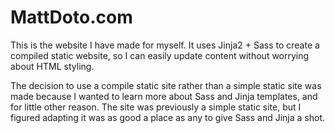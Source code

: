# MattDoto.com

This is the website I have made for myself. It uses Jinja2 + Sass to create a compiled static website, so I can easily update content without worrying about HTML styling.

The decision to use a compile static site rather than a simple static site was made because I wanted to learn more about Sass and Jinja templates, and for little other reason. The site was previously a simple static site, but I figured adapting it was as good a place as any to give Sass and Jinja a shot.
